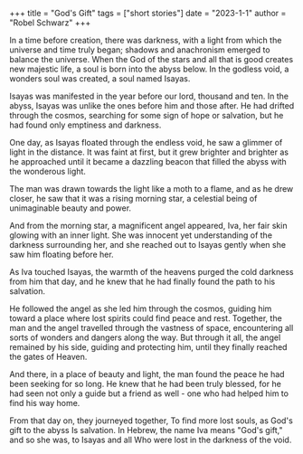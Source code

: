 +++
title = "God's Gift"
tags = ["short stories"]
date = "2023-1-1"
author = "Robel Schwarz"
+++

In a time before creation, there was darkness, with a light from which the universe and time truly began; shadows and anachronism emerged to balance the universe. When the God of the stars and all that is good creates new majestic life, a soul is born into the abyss below. In the godless void, a wonders soul was created, a soul named Isayas.

Isayas was manifested in the year before our lord, thousand and ten. In the abyss, Isayas was unlike the ones before him and those after. He had drifted through the cosmos, searching for some sign of hope or salvation, but he had found only emptiness and darkness.

One day, as Isayas floated through the endless void, he saw a glimmer of light in the distance. It was faint at first, but it grew brighter and brighter as he approached until it became a dazzling beacon that filled the abyss with the wonderous light.

The man was drawn towards the light like a moth to a flame, and as he drew closer, he saw that it was a rising morning star, a celestial being of unimaginable beauty and power.

And from the morning star, a magnificent angel appeared, Iva, her fair skin glowing with an inner light. She was innocent yet understanding of the darkness surrounding her, and she reached out to Isayas gently when she saw him floating before her.

As Iva touched Isayas, the warmth of the heavens purged the cold darkness from him that day, and he knew that he had finally found the path to his salvation.

He followed the angel as she led him through the cosmos, guiding him toward a place where lost spirits could find peace and rest.
Together, the man and the angel travelled through the vastness of space, encountering all sorts of wonders and dangers along the way. But through it all, the angel remained by his side, guiding and protecting him, until they finally reached the gates of Heaven.


And there, in a place of beauty and light, the man found the peace he had been seeking for so long. He knew that he had been truly blessed, for he had seen not only a guide but a friend as well - one who had helped him to find his way home.

From that day on, they journeyed together, To find more lost souls, as God's gift to the abyss Is salvation. In Hebrew, the name Iva means "God's gift," and so she was, to Isayas and all Who were lost in the darkness of the void.